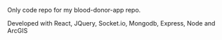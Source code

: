 Only code repo for my blood-donor-app repo.

Developed with React, JQuery, Socket.io, Mongodb, Express, Node and ArcGIS
